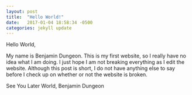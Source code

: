 ```yaml
---
layout: post
title:  "Hello World!"
date:   2017-01-04 18:58:34 -0500
categories: jekyll update
---
```


Hello World,

My name is Benjamin Dungeon. This is my first website, so I really have no idea what I am doing. I just hope I am not breaking everything as I edit the website. Although this post is short, I do not have anything else to say before I check up on whether or not the website is broken.

See You Later World,
Benjamin Dungeon

